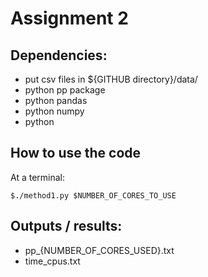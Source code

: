 Assignment 2
=============

Dependencies:
-----------
* put csv files in ${GITHUB directory}/data/
* python pp package 
* python pandas 
* python numpy 
* python 

How to use the code 
--------------------
At a terminal:

    $./method1.py $NUMBER_OF_CORES_TO_USE

Outputs / results: 
------------------
* pp_{NUMBER_OF_CORES_USED}.txt
* time_cpus.txt  

